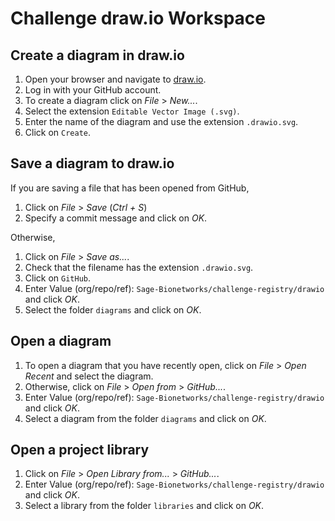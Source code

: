 # Challenge draw.io Workspace

## Create a diagram in draw.io

1. Open your browser and navigate to [draw.io].
2. Log in with your GitHub account.
3. To create a diagram click on *File* > *New...*.
4. Select the extension `Editable Vector Image (.svg)`.
5. Enter the name of the diagram and use the extension `.drawio.svg`.
6. Click on `Create`.

## Save a diagram to draw.io

If you are saving a file that has been opened from GitHub,

1. Click on *File* > *Save* (*Ctrl + S*)
2. Specify a commit message and click on *OK*.

Otherwise,

1. Click on *File* > *Save as...*.
2. Check that the filename has the extension `.drawio.svg`.
3. Click on `GitHub`.
4. Enter Value (org/repo/ref): `Sage-Bionetworks/challenge-registry/drawio` and
   click *OK*.
5. Select the folder `diagrams` and click on *OK*.

## Open a diagram

1. To open a diagram that you have recently open, click on *File* > *Open
   Recent* and select the diagram.
2. Otherwise, click on *File* > *Open from* > *GitHub...*.
3. Enter Value (org/repo/ref): `Sage-Bionetworks/challenge-registry/drawio` and
   click *OK*.
4. Select a diagram from the folder `diagrams` and click on *OK*.

## Open a project library

1. Click on *File* > *Open Library from...* > *GitHub...*.
2. Enter Value (org/repo/ref): `Sage-Bionetworks/challenge-registry/drawio` and
   click *OK*.
3. Select a library from the folder `libraries` and click on *OK*.

<!-- Links -->

[draw.io]: http://draw.io